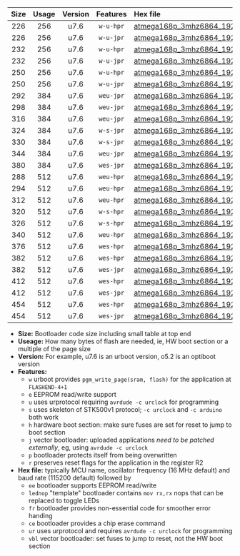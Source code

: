 |Size|Usage|Version|Features|Hex file|
|:-:|:-:|:-:|:-:|:--|
|226|256|u7.6|`w-u-hpr`|[atmega168p_3mhz6864_19200bps_ur.hex](https://raw.githubusercontent.com/stefanrueger/urboot/main/atmega168p_3mhz6864_19200bps_ur.hex)|
|226|256|u7.6|`w-u-jpr`|[atmega168p_3mhz6864_19200bps_ur_vbl.hex](https://raw.githubusercontent.com/stefanrueger/urboot/main/atmega168p_3mhz6864_19200bps_ur_vbl.hex)|
|232|256|u7.6|`w-u-hpr`|[atmega168p_3mhz6864_19200bps_lednop_ur.hex](https://raw.githubusercontent.com/stefanrueger/urboot/main/atmega168p_3mhz6864_19200bps_lednop_ur.hex)|
|232|256|u7.6|`w-u-jpr`|[atmega168p_3mhz6864_19200bps_lednop_ur_vbl.hex](https://raw.githubusercontent.com/stefanrueger/urboot/main/atmega168p_3mhz6864_19200bps_lednop_ur_vbl.hex)|
|250|256|u7.6|`w-u-hpr`|[atmega168p_3mhz6864_19200bps_lednop_fr_ur.hex](https://raw.githubusercontent.com/stefanrueger/urboot/main/atmega168p_3mhz6864_19200bps_lednop_fr_ur.hex)|
|250|256|u7.6|`w-u-jpr`|[atmega168p_3mhz6864_19200bps_lednop_fr_ur_vbl.hex](https://raw.githubusercontent.com/stefanrueger/urboot/main/atmega168p_3mhz6864_19200bps_lednop_fr_ur_vbl.hex)|
|292|384|u7.6|`weu-jpr`|[atmega168p_3mhz6864_19200bps_ee_ur_vbl.hex](https://raw.githubusercontent.com/stefanrueger/urboot/main/atmega168p_3mhz6864_19200bps_ee_ur_vbl.hex)|
|298|384|u7.6|`weu-jpr`|[atmega168p_3mhz6864_19200bps_ee_lednop_ur_vbl.hex](https://raw.githubusercontent.com/stefanrueger/urboot/main/atmega168p_3mhz6864_19200bps_ee_lednop_ur_vbl.hex)|
|316|384|u7.6|`weu-jpr`|[atmega168p_3mhz6864_19200bps_ee_lednop_fr_ur_vbl.hex](https://raw.githubusercontent.com/stefanrueger/urboot/main/atmega168p_3mhz6864_19200bps_ee_lednop_fr_ur_vbl.hex)|
|324|384|u7.6|`w-s-jpr`|[atmega168p_3mhz6864_19200bps_vbl.hex](https://raw.githubusercontent.com/stefanrueger/urboot/main/atmega168p_3mhz6864_19200bps_vbl.hex)|
|330|384|u7.6|`w-s-jpr`|[atmega168p_3mhz6864_19200bps_lednop_vbl.hex](https://raw.githubusercontent.com/stefanrueger/urboot/main/atmega168p_3mhz6864_19200bps_lednop_vbl.hex)|
|344|384|u7.6|`weu-jpr`|[atmega168p_3mhz6864_19200bps_ee_lednop_fr_ce_ur_vbl.hex](https://raw.githubusercontent.com/stefanrueger/urboot/main/atmega168p_3mhz6864_19200bps_ee_lednop_fr_ce_ur_vbl.hex)|
|380|384|u7.6|`wes-jpr`|[atmega168p_3mhz6864_19200bps_ee_vbl.hex](https://raw.githubusercontent.com/stefanrueger/urboot/main/atmega168p_3mhz6864_19200bps_ee_vbl.hex)|
|288|512|u7.6|`weu-hpr`|[atmega168p_3mhz6864_19200bps_ee_ur.hex](https://raw.githubusercontent.com/stefanrueger/urboot/main/atmega168p_3mhz6864_19200bps_ee_ur.hex)|
|294|512|u7.6|`weu-hpr`|[atmega168p_3mhz6864_19200bps_ee_lednop_ur.hex](https://raw.githubusercontent.com/stefanrueger/urboot/main/atmega168p_3mhz6864_19200bps_ee_lednop_ur.hex)|
|312|512|u7.6|`weu-hpr`|[atmega168p_3mhz6864_19200bps_ee_lednop_fr_ur.hex](https://raw.githubusercontent.com/stefanrueger/urboot/main/atmega168p_3mhz6864_19200bps_ee_lednop_fr_ur.hex)|
|320|512|u7.6|`w-s-hpr`|[atmega168p_3mhz6864_19200bps.hex](https://raw.githubusercontent.com/stefanrueger/urboot/main/atmega168p_3mhz6864_19200bps.hex)|
|326|512|u7.6|`w-s-hpr`|[atmega168p_3mhz6864_19200bps_lednop.hex](https://raw.githubusercontent.com/stefanrueger/urboot/main/atmega168p_3mhz6864_19200bps_lednop.hex)|
|340|512|u7.6|`weu-hpr`|[atmega168p_3mhz6864_19200bps_ee_lednop_fr_ce_ur.hex](https://raw.githubusercontent.com/stefanrueger/urboot/main/atmega168p_3mhz6864_19200bps_ee_lednop_fr_ce_ur.hex)|
|376|512|u7.6|`wes-hpr`|[atmega168p_3mhz6864_19200bps_ee.hex](https://raw.githubusercontent.com/stefanrueger/urboot/main/atmega168p_3mhz6864_19200bps_ee.hex)|
|382|512|u7.6|`wes-hpr`|[atmega168p_3mhz6864_19200bps_ee_lednop.hex](https://raw.githubusercontent.com/stefanrueger/urboot/main/atmega168p_3mhz6864_19200bps_ee_lednop.hex)|
|382|512|u7.6|`wes-jpr`|[atmega168p_3mhz6864_19200bps_ee_lednop_vbl.hex](https://raw.githubusercontent.com/stefanrueger/urboot/main/atmega168p_3mhz6864_19200bps_ee_lednop_vbl.hex)|
|412|512|u7.6|`wes-hpr`|[atmega168p_3mhz6864_19200bps_ee_lednop_fr.hex](https://raw.githubusercontent.com/stefanrueger/urboot/main/atmega168p_3mhz6864_19200bps_ee_lednop_fr.hex)|
|412|512|u7.6|`wes-jpr`|[atmega168p_3mhz6864_19200bps_ee_lednop_fr_vbl.hex](https://raw.githubusercontent.com/stefanrueger/urboot/main/atmega168p_3mhz6864_19200bps_ee_lednop_fr_vbl.hex)|
|454|512|u7.6|`wes-hpr`|[atmega168p_3mhz6864_19200bps_ee_lednop_fr_ce.hex](https://raw.githubusercontent.com/stefanrueger/urboot/main/atmega168p_3mhz6864_19200bps_ee_lednop_fr_ce.hex)|
|454|512|u7.6|`wes-jpr`|[atmega168p_3mhz6864_19200bps_ee_lednop_fr_ce_vbl.hex](https://raw.githubusercontent.com/stefanrueger/urboot/main/atmega168p_3mhz6864_19200bps_ee_lednop_fr_ce_vbl.hex)|

- **Size:** Bootloader code size including small table at top end
- **Useage:** How many bytes of flash are needed, ie, HW boot section or a multiple of the page size
- **Version:** For example, u7.6 is an urboot version, o5.2 is an optiboot version
- **Features:**
  + `w` urboot provides `pgm_write_page(sram, flash)` for the application at `FLASHEND-4+1`
  + `e` EEPROM read/write support
  + `u` uses urprotocol requiring `avrdude -c urclock` for programming
  + `s` uses skeleton of STK500v1 protocol; `-c urclock` and `-c arduino` both work
  + `h` hardware boot section: make sure fuses are set for reset to jump to boot section
  + `j` vector bootloader: uploaded applications *need to be patched externally*, eg, using `avrdude -c urclock`
  + `p` bootloader protects itself from being overwritten
  + `r` preserves reset flags for the application in the register R2
- **Hex file:** typically MCU name, oscillator frequency (16 MHz default) and baud rate (115200 default) followed by
  + `ee` bootloader supports EEPROM read/write
  + `lednop` "template" bootloader contains `mov rx,rx` nops that can be replaced to toggle LEDs
  + `fr` bootloader provides non-essential code for smoother error handing
  + `ce` bootloader provides a chip erase command
  + `ur` uses urprotocol and requires `avrdude -c urclock` for programming
  + `vbl` vector bootloader: set fuses to jump to reset, not the HW boot section
